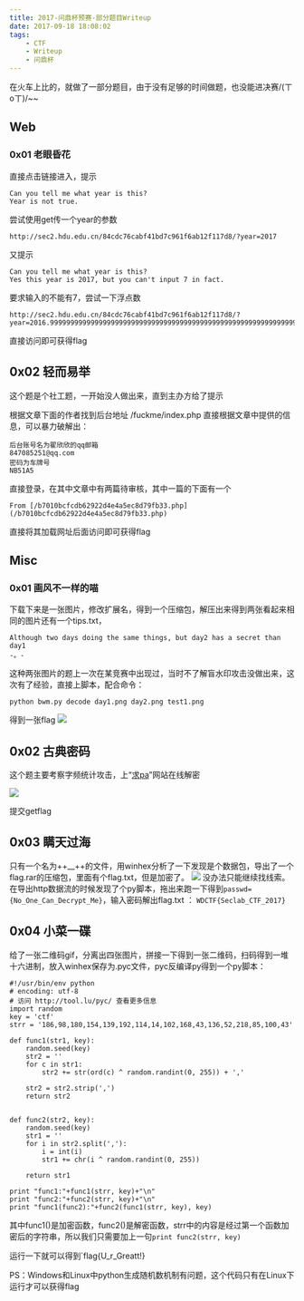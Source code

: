 ```yaml
---
title: 2017-问鼎杯预赛-部分题目Writeup
date: 2017-09-18 18:08:02
tags:
	- CTF
	- Writeup
	- 问鼎杯
---
```


在火车上比的，就做了一部分题目，由于没有足够的时间做题，也没能进决赛/(ㄒoㄒ)/~~
<!-- more -->
## Web
### 0x01 老眼昏花
	
直接点击链接进入，提示

	Can you tell me what year is this? 
	Year is not true.

尝试使用get传一个year的参数

	http://sec2.hdu.edu.cn/84cdc76cabf41bd7c961f6ab12f117d8/?year=2017
又提示

	Can you tell me what year is this? 
	Yes this year is 2017, but you can't input 7 in fact.
要求输入的不能有7，尝试一下浮点数

	http://sec2.hdu.edu.cn/84cdc76cabf41bd7c961f6ab12f117d8/?year=2016.999999999999999999999999999999999999999999999999999999999999999

直接访问即可获得flag

## 0x02 轻而易举

这个题是个社工题，一开始没人做出来，直到主办方给了提示

根据文章下面的作者找到后台地址
/fuckme/index.php
直接根据文章中提供的信息，可以暴力破解出：

	后台账号名为翟欣欣的qq邮箱
	847085251@qq.com
	密码为车牌号
	NB51A5
	
直接登录，在其中文章中有两篇待审核，其中一篇的下面有一个

	From [/b7010bcfcdb62922d4e4a5ec8d79fb33.php](/b7010bcfcdb62922d4e4a5ec8d79fb33.php)
直接将其加载网址后面访问即可获得flag

## Misc
### 0x01 画风不一样的喵
下载下来是一张图片，修改扩展名，得到一个压缩包，解压出来得到两张看起来相同的图片还有一个tips.txt，

	Although two days doing the same things, but day2 has a secret than day1
	-。-
这种两张图片的题上一次在某竞赛中出现过，当时不了解盲水印攻击没做出来，这次有了经验，直接上脚本，配合命令：

	python bwm.py decode day1.png day2.png test1.png

得到一张flag
![](http://ou0111n4v.bkt.clouddn.com/test1.png)

## 0x02 古典密码
这个题主要考察字频统计攻击，上“[求pa](https://quipqiup.com/)”网站在线解密

![](http://ou0111n4v.bkt.clouddn.com/QQ%E6%88%AA%E5%9B%BE20170916201404.png)

提交getflag
## 0x03 瞒天过海
只有一个名为++__++的文件，用winhex分析了一下发现是个数据包，导出了一个flag.rar的压缩包，里面有个flag.txt，但是加密了。
![](http://ou0111n4v.bkt.clouddn.com/QQ%E6%88%AA%E5%9B%BE20170916174625.png)
没办法只能继续找线索。在导出http数据流的时候发现了个py脚本，拖出来跑一下得到`passwd={No_One_Can_Decrypt_Me}`，输入密码解出flag.txt ： `WDCTF{Seclab_CTF_2017}`

## 0x04 小菜一碟
给了一张二维码gif，分离出四张图片，拼接一下得到一张二维码，扫码得到一堆十六进制，放入winhex保存为.pyc文件，pyc反编译py得到一个py脚本：

	#!/usr/bin/env python
	# encoding: utf-8
	# 访问 http://tool.lu/pyc/ 查看更多信息
	import random
	key = 'ctf'
	strr = '186,98,180,154,139,192,114,14,102,168,43,136,52,218,85,100,43'
	
	def func1(str1, key):
	    random.seed(key)
	    str2 = ''
	    for c in str1:
	        str2 += str(ord(c) ^ random.randint(0, 255)) + ','
	    
	    str2 = str2.strip(',')
	    return str2
	
	
	def func2(str2, key):
	    random.seed(key)
	    str1 = ''
	    for i in str2.split(','):
	        i = int(i)
	        str1 += chr(i ^ random.randint(0, 255))
	    
	    return str1
	
	print "func1:"+func1(strr, key)+"\n"
	print "func2:"+func2(strr, key)+"\n"
	print "func1(func2):"+func2(func1(strr, key), key)

其中func1()是加密函数，func2()是解密函数，strr中的内容是经过第一个函数加密后的字符串，所以我们只需要加上一句`print func2(strr, key)`

运行一下就可以得到`flag{U_r_Greatt!}

PS：Windows和Linux中python生成随机数机制有问题，这个代码只有在Linux下运行才可以获得flag